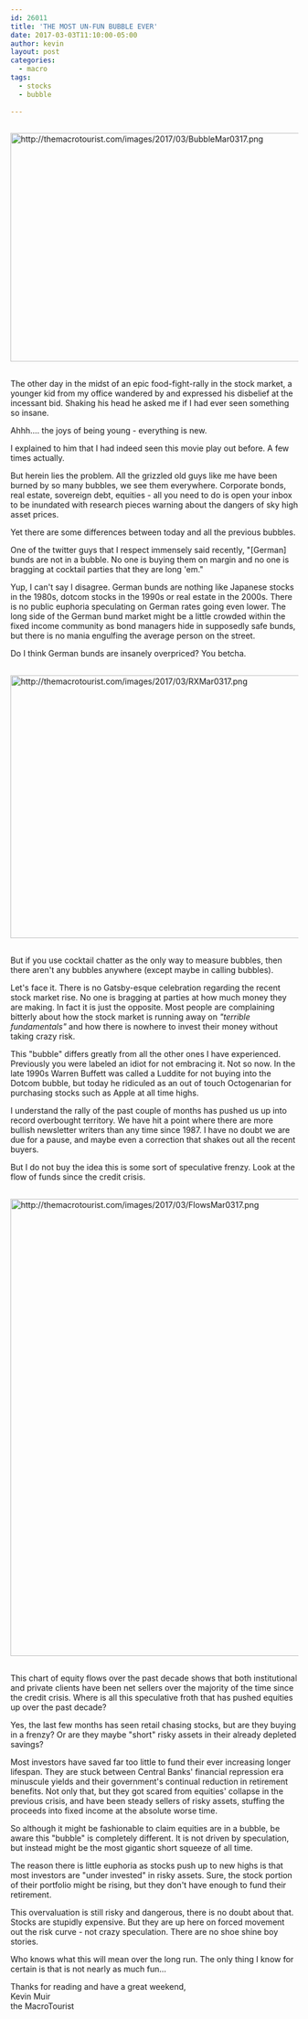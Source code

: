 ```yaml
---
id: 26011
title: 'THE MOST UN-FUN BUBBLE EVER'
date: 2017-03-03T11:10:00-05:00
author: kevin
layout: post
categories:
  - macro
tags:
  - stocks
  - bubble
   
---
```

<a href="http://themacrotourist.com/images/2017/03/BubbleMar0317.png"><img src="http://themacrotourist.com/images/2017/03/BubbleMar0317.png" alt="http://themacrotourist.com/images/2017/03/BubbleMar0317.png" width="750" height="400" style="margin:30px auto;display:block;"></a>

The other day in the midst of an epic food-fight-rally in the stock market, a younger kid from my office wandered by and expressed his disbelief at the incessant bid.  Shaking his head he asked me if I had ever seen something so insane.

Ahhh.... the joys of being young - everything is new.

I explained to him that I had indeed seen this movie play out before.  A few times actually.

But herein lies the problem.  All the grizzled old guys like me have been burned by so many bubbles, we see them everywhere.  Corporate bonds, real estate, sovereign debt, equities - all you need to do is open your inbox to be inundated with research pieces warning about the dangers of sky high asset prices.

Yet there are some differences between today and all the previous bubbles.

One of the twitter guys that I respect immensely said recently, "[German] bunds are not in a bubble.  No one is buying them on margin and no one is bragging at cocktail parties that they are long 'em."

Yup, I can't say I disagree.  German bunds are nothing like Japanese stocks in the 1980s, dotcom stocks in the 1990s or real estate in the 2000s.  There is no public euphoria speculating on German rates going even lower.  The long side of the German bund market might be a little crowded within the fixed income community as bond managers hide in supposedly safe bunds, but there is no mania engulfing the average person on the street.  

Do I think German bunds are insanely overpriced?  You betcha.  

<a href="http://themacrotourist.com/images/2017/03/RXMar0317.png"><img src="http://themacrotourist.com/images/2017/03/RXMar0317.png" alt="http://themacrotourist.com/images/2017/03/RXMar0317.png" width="750" height="460" style="margin:30px auto;display:block;"></a>

But if you use cocktail chatter as the only way to measure bubbles, then there aren't any bubbles anywhere (except maybe in calling bubbles).

Let's face it.  There is no Gatsby-esque celebration regarding the recent stock market rise.  No one is bragging at parties at how much money they are making.  In fact it is just the opposite.  Most people are complaining bitterly about how the stock market is running away on *"terrible fundamentals"* and how there is nowhere to invest their money without taking crazy risk.  

This "bubble" differs greatly from all the other ones I have experienced.  Previously you were labeled an idiot for not embracing it.  Not so now.  In the late 1990s Warren Buffett was called a Luddite for not buying into the Dotcom bubble, but today he ridiculed as an out of touch Octogenarian for purchasing stocks such as Apple at all time highs.    

I understand the rally of the past couple of months has pushed us up into record overbought territory.  We have hit a point where there are more bullish newsletter writers than any time since 1987.  I have no doubt we are due for a pause, and maybe even a correction that shakes out all the recent buyers.  

But I do not buy the idea this is some sort of speculative frenzy.  Look at the flow of funds since the credit crisis.

<a href="http://themacrotourist.com/images/2017/03/FlowsMar0317.png"><img src="http://themacrotourist.com/images/2017/03/FlowsMar0317.png" alt="http://themacrotourist.com/images/2017/03/FlowsMar0317.png" width="750" height="800" style="margin:30px auto;display:block;"></a>

This chart of equity flows over the past decade shows that both institutional and private clients have been net sellers over the majority of the time since the credit crisis.  Where is all this speculative froth that has pushed equities up over the past decade?

Yes, the last few months has seen retail chasing stocks, but are they buying in a frenzy?  Or are they maybe "short" risky assets in their already depleted savings?  

Most investors have saved far too little to fund their ever increasing longer lifespan.  They are stuck between Central Banks' financial repression era minuscule yields and their government's continual reduction in retirement benefits.  Not only that, but they got scared from equities' collapse in the previous crisis, and have been steady sellers of risky assets, stuffing the proceeds into fixed income at the absolute worse time.

So although it might be fashionable to claim equities are in a bubble, be aware this "bubble" is completely different.  It is not driven by speculation, but instead might be the most gigantic short squeeze of all time.  

The reason there is little euphoria as stocks push up to new highs is that most investors are "under invested" in risky assets.  Sure, the stock portion of their portfolio might be rising, but they don't have enough to fund their retirement.  

This overvaluation is still risky and dangerous, there is no doubt about that.  Stocks are stupidly expensive.  But they are up here on forced movement out the risk curve - not crazy speculation.  There are no shoe shine boy stories.  

Who knows what this will mean over the long run.  The only thing I know for certain is that is not nearly as much fun...

Thanks for reading and have a great weekend,  
Kevin Muir  
the MacroTourist  


